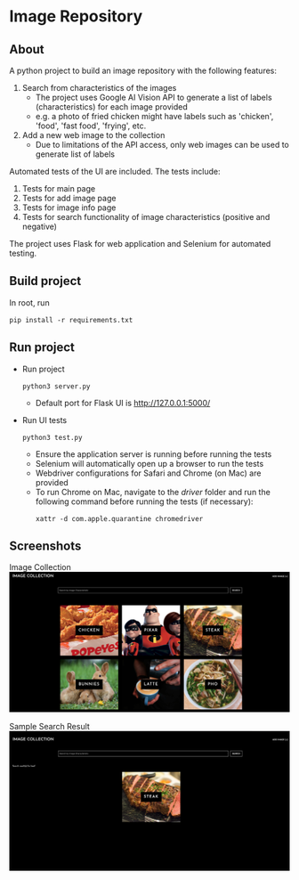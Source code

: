 # Image Repository

## About

A python project to build an image repository with the following features:
1. Search from characteristics of the images
    * The project uses Google AI Vision API to generate a list of labels (characteristics) for each image provided
    * e.g. a photo of fried chicken might have labels such as 'chicken', 'food', 'fast food', 'frying', etc.
2. Add a new web image to the collection
    * Due to limitations of the API access, only web images can be used to generate list of labels

Automated tests of the UI are included. The tests include:
1. Tests for main page
2. Tests for add image page
3. Tests for image info page
4. Tests for search functionality of image characteristics (positive and negative)

The project uses Flask for web application and Selenium for automated testing.   

## Build project

In root, run
```
pip install -r requirements.txt
```
    
## Run project

* Run project
    ```
    python3 server.py
    ```
    * Default port for Flask UI is http://127.0.0.1:5000/

* Run UI tests
    ```
    python3 test.py
    ```
    * Ensure the application server is running before running the tests
    * Selenium will automatically open up a browser to run the tests
    * Webdriver configurations for Safari and Chrome (on Mac) are provided
    * To run Chrome on Mac, navigate to the _driver_ folder and run the following command before running the tests (if necessary):
        ```
        xattr -d com.apple.quarantine chromedriver 
        ```

## Screenshots

Image Collection
![Image Collection](https://github.com/dpannguyen/image-repository/blob/main/static/screenshots/image_collection.png)

Sample Search Result
![Search Result](https://github.com/dpannguyen/image-repository/blob/main/static/screenshots/search_result.png)